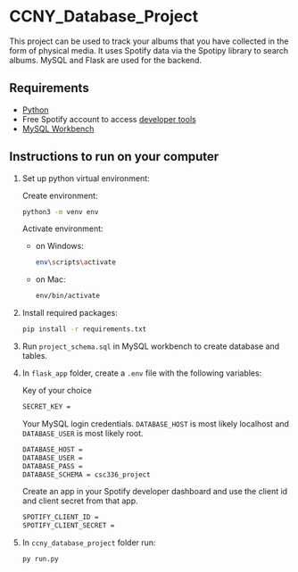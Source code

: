 # CCNY_Database_Project

This project can be used to track your albums that you have collected in the form of physical media. It uses Spotify data via the Spotipy library to search albums. MySQL and Flask are used for the backend.

## Requirements 

- [Python](https://www.python.org/downloads/)
- Free Spotify account to access [developer tools](https://developer.spotify.com/dashboard/)
- [MySQL Workbench](https://dev.mysql.com/doc/workbench/en/wb-windows.html)

## Instructions to run on your computer

1. Set up python virtual environment: 
    
    Create environment: 
    ```bash
    python3 -m venv env
    ```

    Activate environment:

    - on Windows: 
        ```bash
        env\scripts\activate
        ```

    - on Mac: 
        ```bash
        env/bin/activate
        ```

2. Install required packages: 
    ```bash
    pip install -r requirements.txt
    ```

3. Run `project_schema.sql` in MySQL workbench to create database and tables.

4. In `flask_app` folder, create a `.env` file with the following variables:
    
    Key of your choice 
    ```sh
    SECRET_KEY =
    ``` 

    Your MySQL login credentials. `DATABASE_HOST` is most likely localhost and `DATABASE_USER` is most likely root.
    ```sh
    DATABASE_HOST = 
    DATABASE_USER = 
    DATABASE_PASS = 
    DATABASE_SCHEMA = csc336_project
    ```
    
    Create an app in your Spotify developer dashboard and use the client id and client secret from that app.
    ```sh
    SPOTIFY_CLIENT_ID = 
    SPOTIFY_CLIENT_SECRET = 
    ```

    
5. In `ccny_database_project` folder run: 
    ```bash
    py run.py
    ```